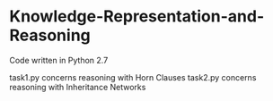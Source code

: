 # Knowledge-Representation-and-Reasoning

Code written in Python 2.7

task1.py concerns reasoning with Horn Clauses
task2.py concerns reasoning with Inheritance Networks